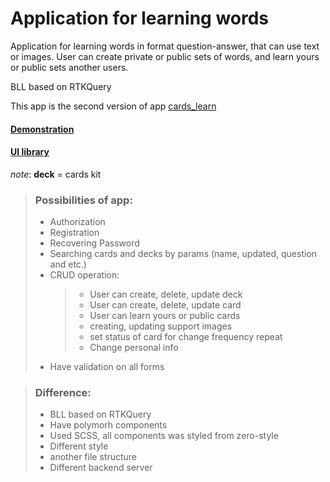 # Application for learning words

<p>Application for learning words in format question-answer, that
can use text or images. User can create private or public sets of words,
and learn yours or public sets another users.
</p>
<p>BLL based on RTKQuery</p>
<p>This app is the second version of app <a href="https://github.com/ArtemHard/cards_learn/tree/main/app">cards_learn<a/></p>

#### [Demonstration](https://cards-ecru-three.vercel.app/)
#### [UI library](https://cards-git-storybook-deploy-kabaktema1-gmailcom.vercel.app/)

*note*: **deck** = cards kit

> ### Possibilities of app:
>
> - Authorization
> - Registration
> - Recovering Password
> - Searching cards and decks by params (name, updated, question and etc.)
> - CRUD operation:
>   > - User can create, delete, update deck
>   > - User can create, delete, update card
>   > - User can learn yours or public cards
>   > - creating, updating support images
>   > - set status of card for change frequency repeat
>   > - Change personal info
> - Have validation on all forms

> ### Difference:
> - BLL based on RTKQuery
> - Have polymorh components
> - Used SCSS, all components was styled from zero-style
> - Different style
> - another file structure
> - Different backend server
